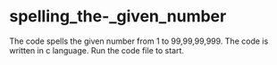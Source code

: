 # spelling_the-_given_number
The code spells the given number from 1 to 99,99,99,999.
The code is written in c language.
Run the code file to start.
